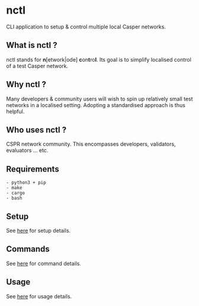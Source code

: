 nctl
===============

CLI application to setup & control multiple local Casper networks.

What is nctl ?
--------------------------------------

nctl stands for **n**[etwork|ode] **c**on**t**ro**l**.  Its goal is to simplify localised control of a test Casper network.

Why nctl ?
--------------------------------------

Many developers & community users will wish to spin up relatively small test networks in a localised setting.  Adopting a standardised approach is thus helpful.

Who uses nctl ?
--------------------------------------

CSPR network community.  This encompasses developers, validators, evaluators ... etc.

Requirements
--------------------------------------

    - python3 + pip
    - make
    - cargo
    - bash

Setup
--------------------------------------

See [here](docs/setup.md) for setup details.

Commands
--------------------------------------

See [here](docs/commands.md) for command details.

Usage
--------------------------------------

See [here](docs/usage.md) for usage details.
